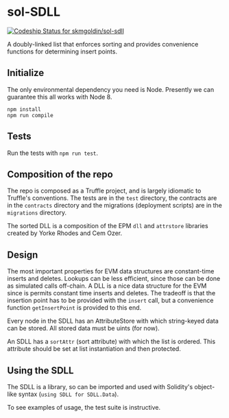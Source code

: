 # sol-SDLL

[ ![Codeship Status for skmgoldin/sol-sdll](https://app.codeship.com/projects/1d52a910-af98-0135-a0f9-6eb3a71c4596/status?branch=master)](https://app.codeship.com/projects/257509)

A doubly-linked list that enforces sorting and provides convenience functions for determining insert points.

## Initialize
The only environmental dependency you need is Node. Presently we can guarantee this all works with Node 8.
```
npm install
npm run compile
```

## Tests
Run the tests with `npm run test`.

## Composition of the repo
The repo is composed as a Truffle project, and is largely idiomatic to Truffle's conventions. The tests are in the `test` directory, the contracts are in the `contracts` directory and the migrations (deployment scripts) are in the `migrations` directory.

The sorted DLL is a composition of the EPM `dll` and `attrstore` libraries created by Yorke Rhodes and Cem Ozer.

## Design
The most important properties for EVM data structures are constant-time inserts and deletes. Lookups can be less efficient, since those can be done as simulated calls off-chain. A DLL is a nice data structure for the EVM since is permits constant time inserts and deletes. The tradeoff is that the insertion point has to be provided with the `insert` call, but a convenience function `getInsertPoint` is provided to this end.

Every node in the SDLL has an AttributeStore with which string-keyed data can be stored. All stored data must be uints (for now).

An SDLL has a `sortAttr` (sort attribute) with which the list is ordered. This attribute should be set at list instantiation and then protected.

## Using the SDLL
The SDLL is a library, so can be imported and used with Solidity's object-like syntax (`using SDLL for SDLL.Data`).

To see examples of usage, the test suite is instructive.

